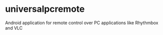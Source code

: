 universalpcremote
=================

Android application for remote control over PC applications like Rhythmbox and VLC
